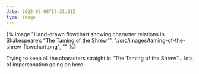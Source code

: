 ```yaml
---
date: 2022-02-08T19:31:21Z
type: image
---
```

{% image "Hand-drawn flowchart showing character relations in Shakespeare’s “The Taming of the Shrew”", "./src/images/taming-of-the-shrew-flowchart.png", "" %}

Trying to keep all the characters straight in “The Taming of the Shrew”... lots of impersonation going on here.

